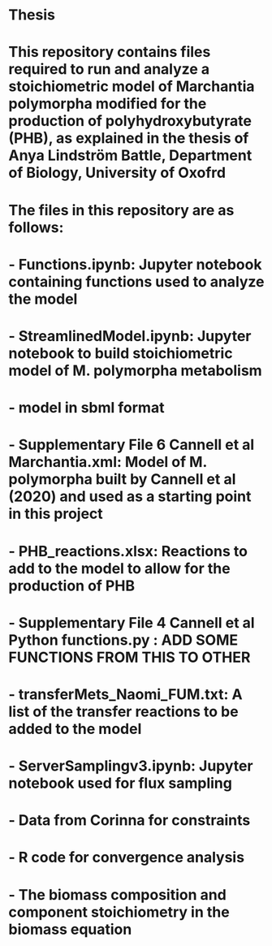 # Thesis

# This repository contains files required to run and analyze a stoichiometric model of Marchantia polymorpha modified for the production of polyhydroxybutyrate (PHB), as explained in the thesis of Anya Lindström Battle, Department of Biology, University of Oxofrd
# The files in this repository are as follows:
# - Functions.ipynb: Jupyter notebook containing functions used to analyze the model
# - StreamlinedModel.ipynb: Jupyter notebook to build stoichiometric model of M. polymorpha metabolism 
# - model in sbml format
# - Supplementary File 6 Cannell et al Marchantia.xml: Model of M. polymorpha built by Cannell et al (2020) and used as a starting point in this project
# - PHB_reactions.xlsx: Reactions to add to the model to allow for the production of PHB
# - Supplementary File 4 Cannell et al Python functions.py : ADD SOME FUNCTIONS FROM THIS TO OTHER
# - transferMets_Naomi_FUM.txt: A list of the transfer reactions to be added to the model
# - ServerSamplingv3.ipynb: Jupyter notebook used for flux sampling
# - Data from Corinna for constraints
# - R code for convergence analysis
# - The biomass composition and component stoichiometry in the biomass equation 

